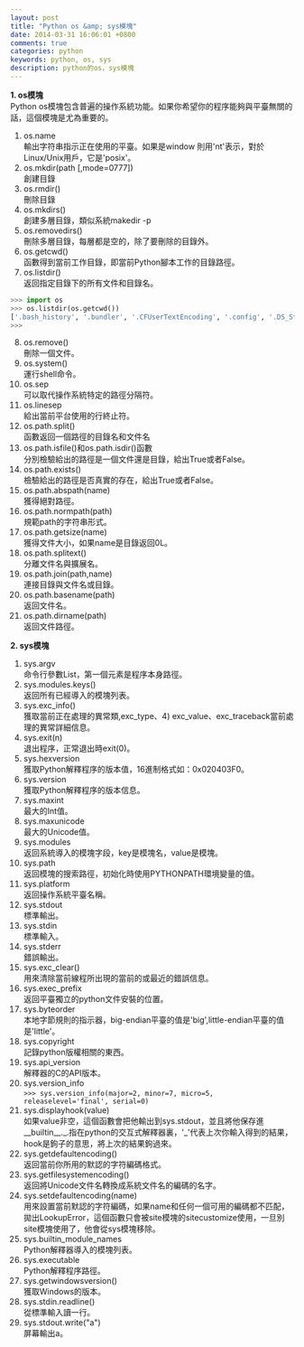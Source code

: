 ```yaml
---
layout: post
title: "Python os &amp; sys模塊"
date: 2014-03-31 16:06:01 +0800
comments: true
categories: python
keywords: python, os, sys
description: python的os，sys模塊
---
```

**1. os模塊**  
Python os模塊包含普遍的操作系統功能。如果你希望你的程序能夠與平臺無關的話，這個模塊是尤為重要的。  
  
1) os.name  
輸出字符串指示正在使用的平臺。如果是window 則用'nt'表示，對於Linux/Unix用戶，它是'posix'。  
2) os.mkdir(path [,mode=0777])  
創建目錄  
3) os.rmdir()  
刪除目錄<!--more-->  
4) os.mkdirs()  
創建多層目錄，類似系統makedir -p  
5) os.removedirs()  
刪除多層目錄，每層都是空的，除了要刪除的目錄外。  
6) os.getcwd()  
函數得到當前工作目錄，即當前Python腳本工作的目錄路徑。  
7) os.listdir()  
返回指定目錄下的所有文件和目錄名。
``` python
>>> import os
>>> os.listdir(os.getcwd())
['.bash_history', '.bundler', '.CFUserTextEncoding', '.config', '.DS_Store', '.gem', '.gitconfig', '.matplotlib', '.ssh', '.Trash', '.Trash-500', '.vim', '.viminfo', 'Applications', 'Applications (Parallels)', 'Desktop', 'Documents', 'Downloads', 'Library', 'Movies', 'Music', 'octopress', 'Pictures', 'Public', 'PycharmProjects', '\xe7\x99\xbe\xe5\xba\xa6\xe4\xba\x91\xe5\x90\x8c\xe6\xad\xa5\xe7\x9b\x98']
>>> 
```  
8) os.remove()  
刪除一個文件。  
9) os.system()  
運行shell命令。  
10) os.sep  
可以取代操作系統特定的路徑分隔符。  
11) os.linesep  
給出當前平台使用的行終止符。  
12) os.path.split()  
函數返回一個路徑的目錄名和文件名  
13) os.path.isfile()和os.path.isdir()函數  
分別檢驗給出的路徑是一個文件還是目錄，給出True或者False。  
14) os.path.exists()  
檢驗給出的路徑是否真實的存在，給出True或者False。  
15) os.path.abspath(name)  
獲得絕對路徑。  
16) os.path.normpath(path)  
規範path的字符串形式。  
17) os.path.getsize(name)  
獲得文件大小，如果name是目錄返回0L。  
18) os.path.splitext()  
分離文件名與擴展名。  
19) os.path.join(path,name)  
連接目錄與文件名或目錄。  
20) os.path.basename(path)  
返回文件名。  
21) os.path.dirname(path)  
返回文件路徑。  
  
**2. sys模塊**  
1) sys.argv  
命令行參數List，第一個元素是程序本身路徑。  
2) sys.modules.keys()  
返回所有已經導入的模塊列表。  
3) sys.exc_info()  
獲取當前正在處理的異常類,exc_type、4) exc_value、exc_traceback當前處理的異常詳細信息。  
5) sys.exit(n)  
退出程序，正常退出時exit(0)。  
6) sys.hexversion  
獲取Python解釋程序的版本值，16進制格式如：0x020403F0。  
7) sys.version  
獲取Python解釋程序的版本信息。  
8) sys.maxint  
最大的Int值。  
9) sys.maxunicode  
最大的Unicode值。  
10) sys.modules  
返回系統導入的模塊字段，key是模塊名，value是模塊。  
11) sys.path  
返回模塊的搜索路徑，初始化時使用PYTHONPATH環境變量的值。  
12) sys.platform  
返回操作系統平臺名稱。  
13) sys.stdout  
標準輸出。  
14) sys.stdin  
標準輸入。  
15) sys.stderr  
錯誤輸出。  
16) sys.exc_clear()  
用來清除當前線程所出現的當前的或最近的錯誤信息。  
17) sys.exec_prefix  
返回平臺獨立的python文件安裝的位置。  
18) sys.byteorder  
本地字節規則的指示器，big-endian平臺的值是'big',little-endian平臺的值是'little'。  
19) sys.copyright  
記錄python版權相關的東西。  
20) sys.api_version  
解釋器的C的API版本。  
21) sys.version_info  
`>>> sys.version_info(major=2, minor=7, micro=5, releaselevel='final', serial=0)`  
22) sys.displayhook(value)  
如果value非空，這個函數會把他輸出到sys.stdout，並且將他保存進\_\_builtin\_\_.\_.指在python的交互式解釋器裏，'\_'代表上次你輸入得到的結果，hook是鉤子的意思，將上次的結果鉤過來。  
23) sys.getdefaultencoding()  
返回當前你所用的默認的字符編碼格式。  
24) sys.getfilesystemencoding()  
返回將Unicode文件名轉換成系統文件名的編碼的名字。  
25) sys.setdefaultencoding(name)  
用來設置當前默認的字符編碼，如果name和任何一個可用的編碼都不匹配，拋出LookupError，這個函數只會被site模塊的sitecustomize使用，一旦別site模塊使用了，他會從sys模塊移除。  
26) sys.builtin_module_names  
Python解釋器導入的模塊列表。  
27) sys.executable  
Python解釋程序路徑。  
28) sys.getwindowsversion()  
獲取Windows的版本。  
29) sys.stdin.readline()  
從標準輸入讀一行。  
30) sys.stdout.write("a")  
屏幕輸出a。  
